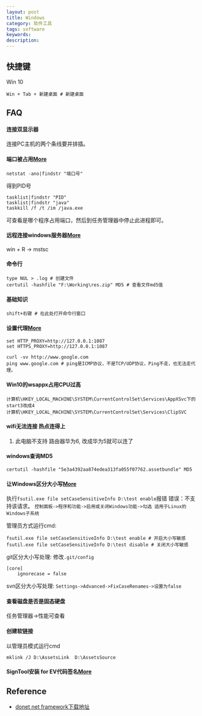 ```yaml
---
layout: post
title: Windows
category: 软件工具
tags: software
keywords: 
description: 
---
```


## 快捷键

Win 10
```
Win + Tab + 新建桌面 # 新建桌面
```

## FAQ

#### 连接双显示器

连接PC主机的两个条线要并排插。


#### 端口被占用[More](http://jingyan.baidu.com/article/3c48dd34491d47e10be358b8.html)

```
netstat -ano|findstr "端口号"
```

得到PID号

```
tasklist|findstr "PID"
tasklist|findstr "java"
taskkill /f /t /im /java.exe
```

可查看是哪个程序占用端口，然后到任务管理器中停止此进程即可。

#### 远程连接windows服务器[More](https://help.aliyun.com/knowledge_detail/40848.html)

win + R -> mstsc


#### 命令行

```
type NUL > .log # 创建文件
certutil -hashfile "F:\Working\res.zip" MD5 # 查看文件md5值
```

#### 基础知识

```
shift+右键 # 在此处打开命令行窗口
```

#### 设置代理[More](https://github.com/shadowsocks/shadowsocks-windows/issues/1489)

```
set HTTP_PROXY=http://127.0.0.1:1087
set HTTPS_PROXY=http://127.0.0.1:1087

curl -vv http://www.google.com
ping www.google.com # ping是ICMP协议，不是TCP/UDP协议，Ping不走，也无法走代理。
```

#### Win10的wsappx占用CPU过高

```
计算机\HKEY_LOCAL_MACHINE\SYSTEM\CurrentControlSet\Services\AppXSvc下的start3改成4
计算机\HKEY_LOCAL_MACHINE\SYSTEM\CurrentControlSet\Services\ClipSVC
```

#### wifi无法连接 热点连得上

1. 此电脑不支持 路由器华为6, 改成华为5就可以连了

#### windows查询MD5

```
certutil -hashfile "5e3a4392aa874edea313fa055f07762.assetbundle" MD5
```

#### 让Windows区分大小写[More](https://blog.csdn.net/llscxy/article/details/126431620)

执行`fsutil.exe file setCaseSensitiveInfo D:\test enable`报错 错误：不支持该请求。
`控制面板->程序和功能->启用或关闭Windows功能->勾选 适用于Linux的Windows子系统`

管理员方式运行cmd:

```
fsutil.exe file setCaseSensitiveInfo D:\test enable # 开启大小写敏感
fsutil.exe file setCaseSensitiveInfo D:\test disable # 关闭大小写敏感
```

git区分大小写处理:
修改`.git/config`

```
[core]
    ignorecase = false
```

svn区分大小写处理:
`Settings->Advanced->FixCaseRenames->设置为false`

#### 查看磁盘是否是固态硬盘

任务管理器->性能可查看

#### 创建软链接

以管理员模式运行cmd
```
mklink /J D:\AssetsLink  D:\AssetsSource
```

#### SignTool安装 for EV代码签名[More](https://codesigningstore.com/how-to-download-and-install-windows-signtool-exe)

## Reference

* [donet net framework下载地址](https://dotnet.microsoft.com/zh-cn/download)
